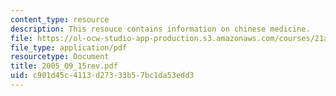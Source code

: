 ```yaml
---
content_type: resource
description: This resouce contains information on chinese medicine.
file: https://ol-ocw-studio-app-production.s3.amazonaws.com/courses/21a-260-culture-embodiment-and-the-senses-fall-2005/c901d45c4113d27333b57bc1da53edd3_2005_09_15rev.pdf
file_type: application/pdf
resourcetype: Document
title: 2005_09_15rev.pdf
uid: c901d45c-4113-d273-33b5-7bc1da53edd3
---
```

